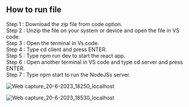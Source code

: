 ## How to run file

Step 1 : Download the zip file from code option.<br/>
Step 2 : Unzip the file on your system or device and open the file in VS code.<br/>
Step 3 : Open the terminal in Vs code.<br/>
Step 4 : Type cd client and press ENTER.<br/>
Step 5 : Type npm run dev to start the react app.<br/>
Step 6 : Open another terminal in VS code and type cd server and press ENTER.<br/>
Step 7 : Type npm start to run the NodeJSs server.<br/>

![Web capture_20-6-2023_18250_localhost](https://github.com/shubham13101996/Backend_Furation_Tech/assets/121822895/d4ebf4fb-4ea3-42d3-87aa-67670f9433e2)


![Web capture_20-6-2023_18530_localhost](https://github.com/shubham13101996/Backend_Furation_Tech/assets/121822895/e7dc5e3d-6d5d-4a43-8d86-28800b7badbe)

